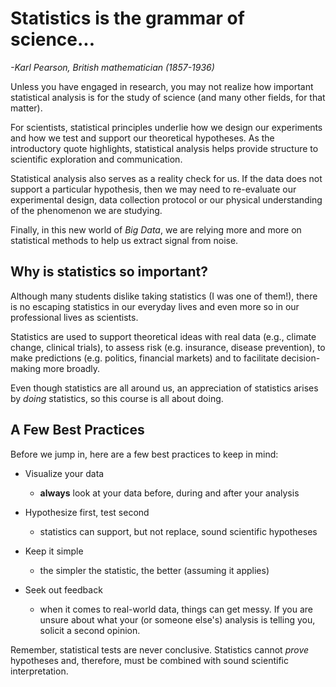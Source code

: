 # Statistics is the grammar of science...
*-Karl Pearson, British mathematician (1857-1936)*

Unless you have engaged in research, you may not realize how important statistical analysis is for the study of science (and many other fields, for that matter).

For scientists, statistical principles underlie how we design our experiments and how we test and support our theoretical hypotheses. As the introductory quote highlights, statistical analysis helps provide structure to scientific exploration and communication.

Statistical analysis also serves as a reality check for us. If the data does not support a particular hypothesis, then we may need to re-evaluate our experimental design, data collection protocol or our physical understanding of the phenomenon we are studying.

Finally, in this new world of *Big Data*, we are relying more and more on statistical methods to help us extract signal from noise.

## Why is statistics so important?

Although many students dislike taking statistics (I was one of them!), there is no escaping statistics in our everyday lives and even more so in our professional lives as scientists.

Statistics are used to support theoretical ideas with real data (e.g., climate change, clinical trials), to assess risk (e.g. insurance, disease prevention), to make predictions (e.g. politics, financial markets) and to facilitate decision-making more broadly.

Even though statistics are all around us, an appreciation of statistics arises by *doing* statistics, so this course is all about doing.

## A Few Best Practices

Before we jump in, here are a few best practices to keep in mind:

- Visualize your data
  - **always** look at your data before, during and after your analysis

- Hypothesize first, test second
  - statistics can support, but not replace, sound scientific hypotheses

- Keep it simple
  - the simpler the statistic, the better (assuming it applies)

- Seek out feedback
  - when it comes to real-world data, things can get messy. If you are unsure about what your (or someone else's) analysis is telling you, solicit a second opinion.

Remember, statistical tests are never conclusive. Statistics cannot *prove* hypotheses and, therefore, must be combined with sound scientific interpretation.
